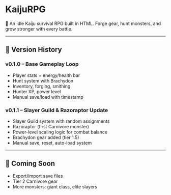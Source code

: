 # KaijuRPG

🦖 An idle Kaiju survival RPG built in HTML. Forge gear, hunt monsters, and grow stronger with every battle.

---

## 🔄 Version History

### v0.1.0 – Base Gameplay Loop
- Player stats + energy/health bar
- Hunt system with Brachydon
- Inventory, forging, smithing
- Hunter XP, power level
- Manual save/load with timestamp

### v0.1.1 – Slayer Guild & Razoraptor Update
- Slayer Guild system with random assignments
- Razoraptor (first Carnivore monster)
- Power-level scaling logic for combat balance
- Brachydon gear added (tier 1.5)
- Manual save, reset, auto-load system

---

## 🚀 Coming Soon
- Export/import save files
- Tier 2 Carnivore gear
- More monsters: giant class, elite slayers
